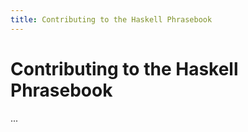 ```yaml
---
title: Contributing to the Haskell Phrasebook
---
```


# Contributing to the Haskell Phrasebook

...

